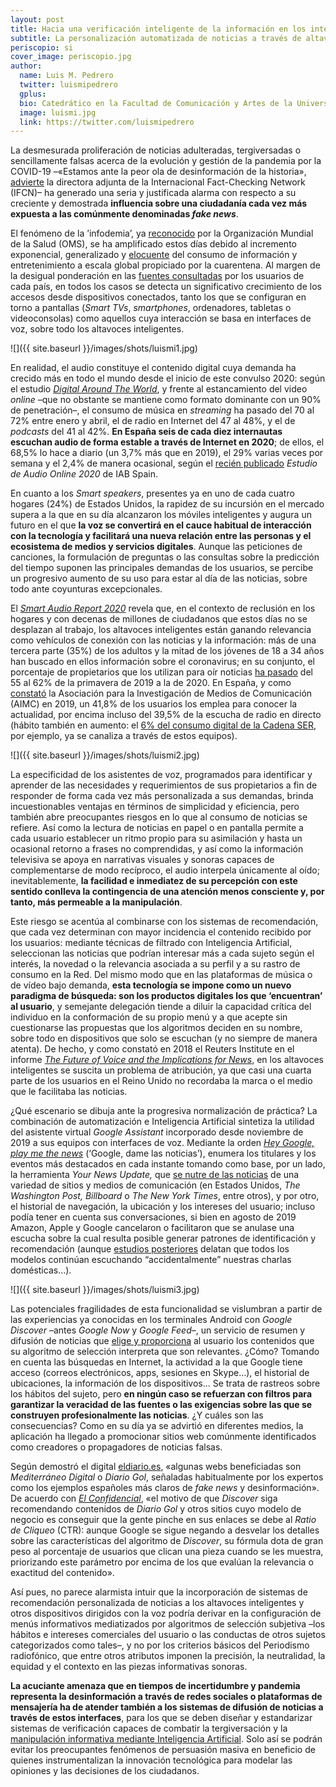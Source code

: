 ```yaml
---
layout: post
title: Hacia una verificación inteligente de la información en los interfaces de voz
subtitle: La personalización automatizada de noticias a través de altavoces inteligentes expone al usuario a serios sesgos informativos si no se incluyen filtros que garanticen el rigor del contenido seleccionado
periscopio: si
cover_image: periscopio.jpg
author:
  name: Luis M. Pedrero
  twitter: luismipedrero
  gplus:  
  bio: Catedrático en la Facultad de Comunicación y Artes de la Universidad Nebrija
  image: luismi.jpg
  link: https://twitter.com/luismipedrero
---
```

La desmesurada proliferación de noticias adulteradas, tergiversadas o sencillamente falsas acerca de la evolución y gestión de la pandemia por la COVID-19 –«Estamos ante la peor ola de desinformación de la historia», [advierte](https://www.apmadrid.es/cristina-tardaguila-estamos-ante-la-peor-ola-de-desinformacion-de-la-historia/) la directora adjunta de la Internacional Fact-Checking Network (IFCN)– ha generado una seria y justificada alarma con respecto a su creciente y demostrada **influencia sobre una ciudadanía cada vez más expuesta a las comúnmente denominadas *fake news***.

El fenómeno de la ’infodemia’, ya [reconocido](https://www.elplural.com/sociedad/oms-asegura-ocurriendo-coronavirus-infodemia_232570102) por la Organización Mundial de la Salud (OMS), se ha amplificado estos días debido al incremento exponencial, generalizado y [elocuente](https://eldebatedehoy.es/noticia/medios/27/03/2020/balcones-y-pantallas/) del consumo de información y entretenimiento a escala global propiciado por la cuarentena. Al margen de la desigual ponderación en las [fuentes consultadas](https://reutersinstitute.politics.ox.ac.uk/navegando-la-infodemia-asi-consume-noticias-e-informacion-sobre-coronavirus-espana-argentina-otros-paises) por los usuarios de cada país, en todos los casos se detecta un significativo crecimiento de los accesos desde dispositivos conectados, tanto los que se configuran en torno a pantallas (*Smart TVs*, *smartphones*, ordenadores, tabletas o videoconsolas) como aquellos cuya interacción se basa en interfaces de voz, sobre todo los altavoces inteligentes.

![]({{ site.baseurl }}/images/shots/luismi1.jpg)

En realidad, el audio constituye el contenido digital cuya demanda ha crecido más en todo el mundo desde el inicio de este convulso 2020: según el estudio *[Digital Around The World](https://wearesocial.com/blog/2020/04/digital-around-the-world-in-april-2020)*, y frente al estancamiento del video *online* –que no obstante se mantiene como formato dominante con un 90% de penetración–, el consumo de música en *streaming* ha pasado del 70 al 72% entre enero y abril, el de radio en Internet del 47 al 48%, y el de *podcasts* del 41 al 42%. **En España seis de cada diez internautas escuchan audio de forma estable a través de Internet en 2020**; de ellos, el 68,5% lo hace a diario (un 3,7% más que en 2019), el 29% varias veces por semana y el 2,4% de manera ocasional, según el [recién publicado](https://www.marketingdirecto.com/digital-general/digital/aumenta-el-uso-de-altavoces-inteligentes-como-dispositivo-para-el-consumo-de-audio-online) *Estudio de Audio Online 2020* de IAB Spain.

En cuanto a los *Smart speakers*, presentes ya en uno de cada cuatro hogares (24%) de Estados Unidos, la rapidez de su incursión en el mercado supera a la que en su día alcanzaron los móviles inteligentes y augura un futuro en el que **la voz se convertirá en el cauce habitual de interacción con la tecnología y facilitará una nueva relación entre las personas y el ecosistema de medios y servicios digitales**. Aunque las peticiones de canciones, la formulación de preguntas o las consultas sobre la predicción del tiempo suponen las principales demandas de los usuarios, se percibe un progresivo aumento de su uso para estar al día de las noticias, sobre todo ante coyunturas excepcionales.

El *[Smart Audio Report 2020](https://www.nationalpublicmedia.com/uploads/2020/04/The-Smart-Audio-Report_Spring-2020.pdf)* revela que, en el contexto de reclusión en los hogares y con decenas de millones de ciudadanos que estos días no se desplazan al trabajo, los altavoces inteligentes están ganando relevancia como vehículos de conexión con las noticias y la información: más de una tercera parte (35%) de los adultos y la mitad de los jóvenes de 18 a 34 años han buscado en ellos información sobre el coronavirus; en su conjunto, el porcentaje de propietarios que los utilizan para oír noticias [ha pasado](https://laboratoriodeperiodismo.org/aumenta-el-consumo-de-informacion-desde-los-altavoces-inteligentes/) del 55 al 62% de la primavera de 2019 a la de 2020. En España, y como [constató](https://www.aimc.es/a1mc-c0nt3nt/uploads/2019/10/2019_10_17_NP_AIMC_Q_Panel_Altavoz_inteligente_2019.pdf) la Asociación para la Investigación de Medios de Comunicación (AIMC) en 2019, un 41,8% de los usuarios los emplea para conocer la actualidad, por encima incluso del 39,5% de la escucha de radio en directo (hábito también en aumento: el [6% del consumo digital de la Cadena SER](https://www.sercomunicacion.com/cada-vez-mas-oyentes-escogen-el-smart-speaker-para-escuchar-las-emisoras-de-la-ser-en-directo/), por ejemplo, ya se canaliza a través de estos equipos).

![]({{ site.baseurl }}/images/shots/luismi2.jpg)

La especificidad de los asistentes de voz, programados para identificar y aprender de las necesidades y requerimientos de sus propietarios a fin de responder de forma cada vez más personalizada a sus demandas, brinda incuestionables ventajas en términos de simplicidad y eficiencia, pero también abre preocupantes riesgos en lo que al consumo de noticias se refiere. Así como la lectura de noticias en papel o en pantalla permite a cada usuario establecer un ritmo propio para su asimilación y hasta un ocasional retorno a frases no comprendidas, y así como la información televisiva se apoya en narrativas visuales y sonoras capaces de complementarse de modo recíproco, el audio interpela únicamente al oído; inevitablemente, **la facilidad e inmediatez de su percepción con este sentido conlleva la contingencia de una atención menos consciente y, por tanto, más permeable a la manipulación**.

Este riesgo se acentúa al combinarse con los sistemas de recomendación, que cada vez determinan con mayor incidencia el contenido recibido por los usuarios: mediante técnicas de filtrado con Inteligencia Artificial, seleccionan las noticias que podrían interesar más a cada sujeto según el interés, la novedad o la relevancia asociada a su perfil y a su rastro de consumo en la Red. Del mismo modo que en las plataformas de música o de vídeo bajo demanda, **esta tecnología se impone como un nuevo paradigma de búsqueda: son los productos digitales los que ‘encuentran’ al usuario**, y semejante delegación tiende a diluir la capacidad crítica del individuo en la conformación de su propio menú y a que acepte sin cuestionarse las propuestas que los algoritmos deciden en su nombre, sobre todo en dispositivos que solo se escuchan (y no siempre de manera atenta). De hecho, y como constató en 2018 el Reuters Institute en el informe *[The Future of Voice and the Implications for News](https://www.reuterscommunity.com/wp-content/uploads/2019/03/future-of-voice-report-nic-newman-reuters-institute.pdf)*, en los altavoces inteligentes se suscita un problema de atribución, ya que casi una cuarta parte de los usuarios en el Reino Unido no recordaba la marca o el medio que le facilitaba las noticias.

¿Qué escenario se dibuja ante la progresiva normalización de práctica? La combinación de automatización e Inteligencia Artificial sintetiza la utilidad del asistente virtual *Google Assistant* incorporado desde noviembre de 2019 a sus equipos con interfaces de voz. Mediante la orden *[Hey Google, play me the news](https://www.blog.google/products/news/your-news-update/)* (‘Google, dame las noticias’), enumera los titulares y los eventos más destacados en cada instante tomando como base, por un lado, la herramienta *Your News Update,* que [se nutre de las noticias](https://www.genbeta.com/web-20/google-convierte-a-assistant-feed-noticias-estar-informado-dia-a-dia-sera-facil) de una variedad de sitios y medios de comunicación (en Estados Unidos, *The Washington Post, Billboard* o *The New York Times*, entre otros), y por otro, el historial de navegación, la ubicación y los intereses del usuario; incluso podía tener en cuenta sus conversaciones, si bien en agosto de 2019 Amazon, Apple y Google cancelaron o facilitaron que se anulase una escucha sobre la cual resulta posible generar patrones de identificación y recomendación (aunque [estudios posteriores](https://moniotrlab.ccis.neu.edu/smart-speakers-study/) delatan que todos los modelos continúan escuchando “accidentalmente” nuestras charlas domésticas…).

![]({{ site.baseurl }}/images/shots/luismi3.jpg)

Las potenciales fragilidades de esta funcionalidad se vislumbran a partir de las experiencias ya conocidas en los terminales Android con *Google Discover* –antes *Google Now* y *Google Feed*–, un servicio de resumen y difusión de noticias que [elige y proporciona](https://www.xatakandroid.com/sistema-operativo/como-activar-noticias-google-android-asi-puedes-tener-discover-no-este-accesible) al usuario los contenidos que su algoritmo de selección interpreta que son relevantes. ¿Cómo? Tomando en cuenta las búsquedas en Internet, la actividad a la que Google tiene acceso (correos electrónicos, apps, sesiones en Skype…), el historial de ubicaciones, la información de los dispositivos… Se trata de rastreos sobre los hábitos del sujeto, pero **en ningún caso se refuerzan con filtros para garantizar la veracidad de las fuentes o las exigencias sobre las que se construyen profesionalmente las noticias**. ¿Y cuáles son las consecuencias? Como en su día ya se advirtió en diferentes medios, la aplicación ha llegado a promocionar sitios web comúnmente identificados como creadores o propagadores de noticias falsas.

Según demostró el digital [eldiario.es](https://www.eldiario.es/tecnologia/Google-Discover-basura-digital-desinformacion_0_967653512.html), «algunas webs beneficiadas son *Mediterráneo Digital* o *Diario Gol*, señaladas habitualmente por los expertos como los ejemplos españoles más claros de *fake news* y desinformación». De acuerdo con *[El Confidencial](https://www.elconfidencial.com/tecnologia/2019-11-24/google-discover-fake-news-basura-feed-movil_2348223/)*, «el motivo de que *Discover* siga recomendando contenidos de *Diario Gol* y otros sitios cuyo modelo de negocio es conseguir que la gente pinche en sus enlaces se debe al *Ratio de Cliqueo* (CTR): aunque Google se sigue negando a desvelar los detalles sobre las características del algoritmo de *Discover*, su fórmula dota de gran peso al porcentaje de usuarios que clican una pieza cuando se les muestra, priorizando este parámetro por encima de los que evalúan la relevancia o exactitud del contenido».

Así pues, no parece alarmista intuir que la incorporación de sistemas de recomendación personalizada de noticias a los altavoces inteligentes y otros dispositivos dirigidos con la voz podría derivar en la configuración de menús informativos mediatizados por algoritmos de selección subjetiva –los hábitos e intereses comerciales del usuario o las conductas de otros sujetos categorizados como tales–, y no por los criterios básicos del Periodismo radiofónico, que entre otros atributos imponen la precisión, la neutralidad, la equidad y el contexto en las piezas informativas sonoras.

**La acuciante amenaza que en tiempos de incertidumbre y pandemia representa la desinformación a través de redes sociales o plataformas de mensajería ha de atender también a los sistemas de difusión de noticias a través de estos interfaces**, para los que se deben diseñar y estandarizar sistemas de verificación capaces de combatir la tergiversación y la [manipulación informativa mediante Inteligencia Artificial](https://www.cidob.org/es/articulos/revista_cidob_d_afers_internacionals/124/inteligencia_artificial_y_periodismo_una_herramienta_contra_la_desinformacion). Solo así se podrán evitar los preocupantes fenómenos de persuasión masiva en beneficio de quienes instrumentalizan la innovación tecnológica para modelar las opiniones y las decisiones de los ciudadanos.